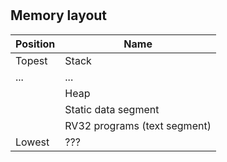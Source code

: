 # 

## Memory layout

| Position | Name                         |
| -------- | ---------------------------- |
| Topest   | Stack                        |
| ...      | ...                          |
|          | Heap                         |
|          | Static data segment          |
|          | RV32 programs (text segment) |
| Lowest   | ???                          |
